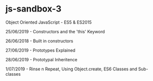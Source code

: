 # js-sandbox-3
Object Oriented JavaScript - ES5 &amp; ES2015

25/06/2019 - Constructors and the 'this' Keyword

26/06/2018 - Built in constructors

27/06/2019 - Prototypes Explained

28/06/2019 - Prototypal Inheritence

1/07/2019 - Rinse n Repeat, Using Object.create, ES6 Classes and Sub-classes

